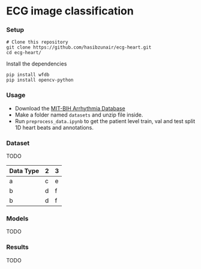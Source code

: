 # ECG image classification

### Setup

```
# Clone this repository
git clone https://github.com/hasibzunair/ecg-heart.git
cd ecg-heart/
```
Install the dependencies
```
pip install wfdb
pip install opencv-python
```

### Usage

* Download the [MIT-BIH Arrhythmia Database](https://physionet.org/content/mitdb/1.0.0/)
* Make a folder named  `datasets` and unzip file inside.
* Run `preprocess_data.ipynb` to get the patient level train, val and test split 1D heart beats and annotations.

### Dataset

TODO


| Data Type  | 2 | 3 |
| ------------- | ------------- | ------------- |
| a  | c  | e |
| b  | d  | f |
| b  | d  | f |

### Models
TODO

### Results
TODO


